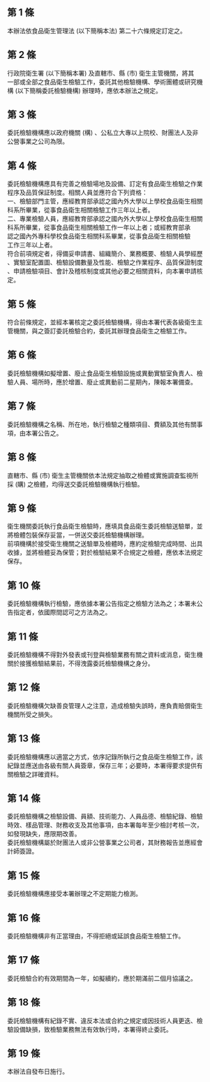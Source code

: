第 1 條
-------
本辦法依食品衛生管理法 (以下簡稱本法) 第二十六條規定訂定之。

第 2 條
-------
行政院衛生署 (以下簡稱本署) 及直轄市、縣 (市) 衛生主管機關，將其  
一部或全部之食品衛生檢驗工作，委託其他檢驗機構、學術團體或研究機  
構 (以下簡稱委託檢驗機構) 辦理時，應依本辦法之規定。

第 3 條
-------
委託檢驗機構應以政府機關 (構) 、公私立大專以上院校、財團法人及非  
公營事業之公司為限。

第 4 條
-------
委託檢驗機構應具有完善之檢驗場地及設備、訂定有食品衛生檢驗之作業  
程序及品質保証制度。相關人員並應符合下列資格：  
一、檢驗部門主管，應經教育部承認之國內外大學以上學校食品衛生相關  
    科系所畢業，從事食品衛生相關檢驗工作三年以上者。  
二、專業檢驗人員，應經教育部承認之國內外大學以上學校食品衛生相關  
    科系所畢業，從事食品衛生相關檢驗工作一年以上者；或經教育部承  
    認之國內外專科學校食品衛生相關科系畢業，從事食品衛生相關檢驗  
    工作三年以上者。  
符合前項規定者，得備妥申請書、組織簡介、業務概要、檢驗人員學經歷  
、實驗室配置圖、檢驗設備數量及性能、檢驗之作業程序、品質保證制度  
、申請檢驗項目、會計及稽核制度或其他必要之相關資料，向本署申請核  
定。

第 5 條
-------
符合前條規定，並經本署核定之委託檢驗機構，得由本署代表各級衛生主  
管機關，與之簽訂委託檢驗合約，委託其辦理食品衛生之檢驗工作。

第 6 條
-------
委託檢驗機構如擬增置、廢止食品衛生檢驗設施或異動實驗室負責人、檢  
驗人員、場所時，應於增置、廢止或異動前二星期內，陳報本署備查。

第 7 條
-------
委託檢驗機構之名稱、所在地，執行檢驗之種類項目、費額及其他有關事  
項，由本署公告之。

第 8 條
-------
直轄市、縣 (市) 衛生主管機關依本法規定抽取之檢體或實施調查監視所  
採 (購) 之檢體，均得送交委託檢驗機構執行檢驗。

第 9 條
-------
衛生機關委託執行食品衛生檢驗時，應填具食品衛生委託檢驗送驗單，並  
將檢體包裝保存妥當，一併送交委託檢驗機構辦理。  
前項機構於接受衛生機關之送驗單及檢體時，應約定檢驗完成時間、出具  
收據，並將檢體妥為保管；對於檢驗結果不合規定之檢體，應依本法規定  
保存。

第 10 條
--------
委託檢驗機構執行檢驗，應依據本署公告指定之檢驗方法為之；本署未公  
告指定者，依國際間認可之方法為之。

第 11 條
--------
委託檢驗機構不得對外發表或刊登與檢驗業務有關之資料或消息，衛生機  
關於接獲檢驗結果前，不得洩露委託檢驗機構之身分。

第 12 條
--------
委託檢驗機構欠缺善良管理人之注意，造成檢驗失誤時，應負責賠償衛生  
機關所受之損失。

第 13 條
--------
委託檢驗機構應以適當之方式，依序記錄所執行之食品衛生檢驗工作，該  
紀錄並應送由各級有關人員簽章，保存三年；必要時，本署得要求提供有  
關檢驗之詳確資料。

第 14 條
--------
委託檢驗機構之檢驗設備、員額、技術能力、人員品德、檢驗紀錄、檢驗  
時效、樣品管理、財務收支及其他事項，由本署每年至少檢討考核一次，  
如發現缺失，應限期改善。  
委託檢驗機構屬於財團法人或非公營事業之公司者，其財務報告並應經會  
計師簽證。

第 15 條
--------
委託檢驗機構應接受本署辦理之不定期能力檢測。

第 16 條
--------
委託檢驗機構非有正當理由，不得拒絕或延誤食品衛生檢驗工作。

第 17 條
--------
委託檢驗合約有效期間為一年，如擬續約，應於期滿前二個月協議之。

第 18 條
--------
委託檢驗機構有紀錄不實、違反本法或合約之規定或因技術人員更迭、檢  
驗設備缺損，致檢驗業務無法有效執行時，本署得終止委託。

第 19 條
--------
本辦法自發布日施行。

